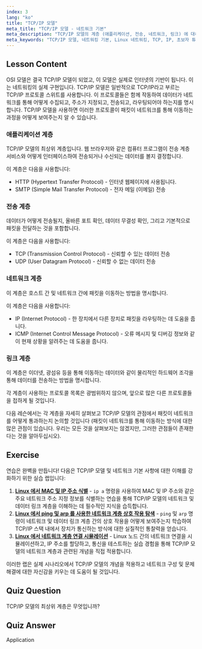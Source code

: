 ```yaml
---
index: 3
lang: "ko"
title: "TCP/IP 모델"
meta_title: "TCP/IP 모델 - 네트워크 기본"
meta_description: "TCP/IP 모델의 계층 (애플리케이션, 전송, 네트워크, 링크) 에 대해 알아보세요. 데이터가 네트워크를 통해 어떻게 이동하는지 이해하세요. Linux 네트워킹 여정을 시작하세요!"
meta_keywords: "TCP/IP 모델, 네트워킹 기본, Linux 네트워킹, TCP, IP, 초보자 튜토리얼, 네트워크 계층, 가이드"
---
```


## Lesson Content

OSI 모델은 결국 TCP/IP 모델이 되었고, 이 모델은 실제로 인터넷의 기반이 됩니다. 이는 네트워킹의 실제 구현입니다. TCP/IP 모델은 일반적으로 TCP/IP라고 부르는 TCP/IP 프로토콜 스위트를 사용합니다. 이 프로토콜들은 함께 작동하여 데이터가 네트워크를 통해 어떻게 수집되고, 주소가 지정되고, 전송되고, 라우팅되어야 하는지를 명시합니다. TCP/IP 모델을 사용하면 이러한 프로토콜이 패킷이 네트워크를 통해 이동하는 과정을 어떻게 보여주는지 알 수 있습니다.

### 애플리케이션 계층

TCP/IP 모델의 최상위 계층입니다. 웹 브라우저와 같은 컴퓨터 프로그램이 전송 계층 서비스와 어떻게 인터페이스하여 전송되거나 수신되는 데이터를 볼지 결정합니다.

이 계층은 다음을 사용합니다:

- HTTP (Hypertext Transfer Protocol) - 인터넷 웹페이지에 사용됩니다.
- SMTP (Simple Mail Transfer Protocol) - 전자 메일 (이메일) 전송

### 전송 계층

데이터가 어떻게 전송될지, 올바른 포트 확인, 데이터 무결성 확인, 그리고 기본적으로 패킷을 전달하는 것을 포함합니다.

이 계층은 다음을 사용합니다:

- TCP (Transmission Control Protocol) - 신뢰할 수 있는 데이터 전송
- UDP (User Datagram Protocol) - 신뢰할 수 없는 데이터 전송

### 네트워크 계층

이 계층은 호스트 간 및 네트워크 간에 패킷을 이동하는 방법을 명시합니다.

이 계층은 다음을 사용합니다:

- IP (Internet Protocol) - 한 장치에서 다른 장치로 패킷을 라우팅하는 데 도움을 줍니다.
- ICMP (Internet Control Message Protocol) - 오류 메시지 및 디버깅 정보와 같이 현재 상황을 알려주는 데 도움을 줍니다.

### 링크 계층

이 계층은 이더넷, 광섬유 등을 통해 이동하는 데이터와 같이 물리적인 하드웨어 조각을 통해 데이터를 전송하는 방법을 명시합니다.

각 계층이 사용하는 프로토콜 목록은 광범위하지 않으며, 앞으로 많은 다른 프로토콜들을 접하게 될 것입니다.

다음 레슨에서는 각 계층을 자세히 살펴보고 TCP/IP 모델의 관점에서 패킷이 네트워크를 어떻게 통과하는지 논의할 것입니다 (패킷이 네트워크를 통해 이동하는 방식에 대한 많은 관점이 있습니다. 우리는 모든 것을 살펴보지는 않겠지만, 그러한 관점들이 존재한다는 것을 알아두십시오).

## Exercise

연습은 완벽을 만듭니다! 다음은 TCP/IP 모델 및 네트워크 기본 사항에 대한 이해를 강화하기 위한 실습 랩입니다:

1. **[Linux 에서 MAC 및 IP 주소 식별](https://labex.io/ko/labs/linux-identify-mac-and-ip-addresses-in-linux-592731)** - `ip a` 명령을 사용하여 MAC 및 IP 주소와 같은 주요 네트워크 주소 지정 정보를 식별하는 연습을 통해 TCP/IP 모델의 네트워크 및 데이터 링크 계층을 이해하는 데 필수적인 지식을 습득합니다.
2. **[Linux 에서 ping 및 arp 를 사용한 네트워크 계층 상호 작용 탐색](https://labex.io/ko/labs/linux-explore-network-layer-interaction-with-ping-and-arp-in-linux-592746)** - `ping` 및 `arp` 명령이 네트워크 및 데이터 링크 계층 간의 상호 작용을 어떻게 보여주는지 학습하여 TCP/IP 스택 내에서 장치가 통신하는 방식에 대한 실질적인 통찰력을 얻습니다.
3. **[Linux 에서 네트워크 계층 연결 시뮬레이션](https://labex.io/ko/labs/linux-simulate-network-layer-connectivity-in-linux-592752)** - Linux 노드 간의 네트워크 연결을 시뮬레이션하고, IP 주소를 할당하고, 통신을 테스트하는 실습 경험을 통해 TCP/IP 모델의 네트워크 계층과 관련된 개념을 직접 적용합니다.

이러한 랩은 실제 시나리오에서 TCP/IP 모델의 개념을 적용하고 네트워크 구성 및 문제 해결에 대한 자신감을 키우는 데 도움이 될 것입니다.

## Quiz Question

TCP/IP 모델의 최상위 계층은 무엇입니까?

## Quiz Answer

Application
